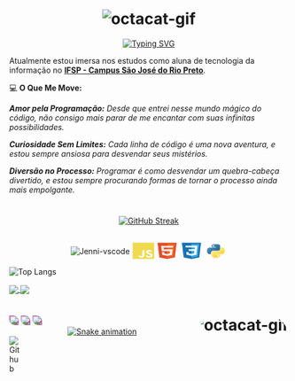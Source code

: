 <h1 align="center"><img alt="octacat-gif" height="70" src="https://github.com/images/mona-whisper.gif"></h1>

<p align="center">
<a href="https://git.io/typing-svg"><img src="https://readme-typing-svg.demolab.com?font=Fira+Code&size=27&pause=1000&color=AA00F7&center=true&random=false&width=435&lines=Hey+there!+%F0%9F%A4%97;My+name+is+Jennifer;Full-Stack+Developer+%F0%9F%92%9C" alt="Typing SVG" /></a>
</p>

Atualmente estou imersa nos estudos como aluna de tecnologia da informação no [**IFSP - Campus São José do Rio Preto**](https://github.com/IFSP-SaoJosedoRioPreto).

💻 **O Que Me Move:**

***Amor pela Programação:*** *Desde que entrei nesse mundo mágico do código, não consigo mais parar de me encantar com suas infinitas possibilidades.*

***Curiosidade Sem Limites:*** *Cada linha de código é uma nova aventura, e estou sempre ansiosa para desvendar seus mistérios.*

***Diversão no Processo:*** *Programar é como desvendar um quebra-cabeça divertido, e estou sempre procurando formas de tornar o processo ainda mais empolgante.*

<h1> </h1>

<p align="center">
<a href="https://git.io/streak-stats"><img src="https://streak-stats.demolab.com?user=DevJenniferPereira&theme=cobalt&hide_border=true&border_radius=0&date_format=M%20j%5B%2C%20Y%5D&background=0D1117&dates=EBEBEB&currStreakLabel=57ACEB&currStreakNum=57ACEB" alt="GitHub Streak" /></a>
</p>

<div align="center" style="display: inline_block"><br/>
  <img align="center" alt="Jenni-vscode" height="30" width="40" src="https://cdn.jsdelivr.net/gh/devicons/devicon/icons/vscode/vscode-original.svg">
  <img align="center" alt="Jenni-Js" height="30" width="40" src="https://raw.githubusercontent.com/devicons/devicon/master/icons/javascript/javascript-plain.svg">
  <img align="center" alt="Jenni-HTML" height="30" width="40" src="https://raw.githubusercontent.com/devicons/devicon/master/icons/html5/html5-original.svg">
  <img align="center" alt="Jenni-CSS" height="30" width="40" src="https://raw.githubusercontent.com/devicons/devicon/master/icons/css3/css3-original.svg">
  <img align="center" alt="Jenni-Python" height="30" width="40" src="https://raw.githubusercontent.com/devicons/devicon/master/icons/python/python-original.svg">
</div>


   ![Top Langs](https://github-readme-stats.vercel.app/api/top-langs/?username=DevJenniferPereira&layout=compact)

   <a href="https://github.com/anuraghazra/github-readme-stats">
  <img height=200 align="center" src="https://github-readme-stats.vercel.app/api?username=DevJenniferPereira" />
</a>
<a href="https://github.com/anuraghazra/convoychat">
  <img height=200 align="center" src="https://github-readme-stats.vercel.app/api/top-langs?username=DevJenniferPereira&layout=compact&langs_count=8&card_width=320" />
</a>

<h1>  
  <img align="right" alt="octacat-gif" height="75" style="border-radius: 50px;" src="https://github.githubassets.com/assets/mona-loading-dark-7701a7b97370.gif">
</h1>

<div> 
   <a href="https://instagram.com/devjenp" target="_blank"><img style="background-color: #bb4e95; padding: 0.1%; border-bottom-left-radius: 10px; border-top-right-radius: 10px;" src="https://img.shields.io/badge/-Instagram-%23E4405F?style=for-the-badge&logo=instagram&logoColor=white" target="_blank"></a> <!--Botão Instagram -->
  <a href = "mailto:devjenniferpereira@gmail.com"><img style="background-color: #bb4e95; padding: 0.1%; border-bottom-left-radius: 10px; border-top-right-radius: 10px;"  src="https://img.shields.io/badge/-Gmail-%23333?style=for-the-badge&logo=gmail&logoColor=white" target="_blank"></a> <!--Botão E-mail -->
  <a href="https://www.linkedin.com/in/devjenniferp" target="_blank"><img style="background-color: #bb4e95; padding: 0.1%; border-bottom-left-radius: 10px; border-top-right-radius: 10px;"  src="https://img.shields.io/badge/-LinkedIn-%230077B5?style=for-the-badge&logo=linkedin&logoColor=white" target="_blank"></a> <!--Botão Linkedin -->
</div>

<div align="center" dir="auto">
  <a target="_blank" rel="noopener noreferrer" href="https://raw.githubusercontent.com/DevJenniferPereira/snk/output/github-contribution-grid-snake-dark.svg"><img src="https://raw.githubusercontent.com/DevJenniferPereira/snk/output/github-contribution-grid-snake-dark.svg" alt="Snake animation" style="max-width: 100%;"></a>
</div>

<a href="https://github.com/devjenniferpereira/">
  <img align="left" alt="Github" width="22px" src="https://user-images.githubusercontent.com/50798883/196443439-71fee3b1-2665-451c-a8e0-9d322803b4f7.png" />
</a>
